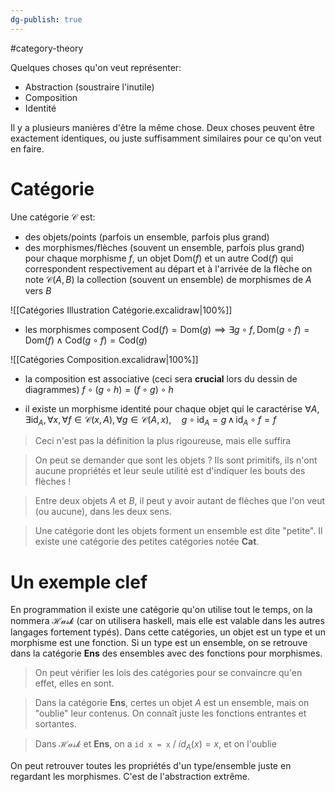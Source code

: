 ```yaml
---
dg-publish: true
---
```


#category-theory 

Quelques choses qu'on veut représenter:
- Abstraction (soustraire l'inutile)
- Composition
- Identité

Il y a plusieurs manières d'être la même chose. Deux choses peuvent être exactement identiques, ou juste suffisamment similaires pour ce qu'on veut en faire.

# Catégorie

Une catégorie $\mathcal{C}$ est:
- des objets/points (parfois un ensemble, parfois plus grand)
- des morphismes/flèches (souvent un ensemble, parfois plus grand)
	pour chaque morphisme $f$, un objet $\text{Dom}(f)$ et un autre $\text{Cod}(f)$ qui correspondent respectivement au départ et à l'arrivée de la flèche
	on note $\mathcal{C}(A,B)$ la collection (souvent un ensemble) de morphismes de $A$ vers $B$

![[Catégories Illustration Catégorie.excalidraw|100%]]
- les morphismes composent
	$\text{Cod}(f) = \text{Dom}(g) \implies \exists g \circ f,\, \text{Dom}(g\circ f) = \text{Dom}(f) \land \text{Cod}(g\circ f) = \text{Cod}(g)$

![[Catégories Composition.excalidraw|100%]]

- la composition est associative (ceci sera **crucial** lors du dessin de diagrammes)
	$f \circ (g \circ h) = (f\circ g) \circ h$

- il existe un morphisme identité pour chaque objet qui le caractérise
	$\forall A, \exists \text{id}_{A}, \forall x, \forall f\in \mathcal{C}(x, A), \forall g \in \mathcal{C}(A,x), \quad g\circ\text{id}_{A}=g \,\land \, \text{id}_{A}\circ f=f$

> Ceci n'est pas la définition la plus rigoureuse, mais elle suffira

> On peut se demander que sont les objets ? Ils sont primitifs, ils n'ont aucune propriétés et leur seule utilité est d'indiquer les bouts des flèches !

> Entre deux objets $A$ et $B$, il peut y avoir autant de flèches que l'on veut (ou aucune), dans les deux sens.

> Une catégorie dont les objets forment un ensemble est dite "petite". Il existe une catégorie des petites catégories notée $\mathbf{Cat}$.

# Un exemple clef

En programmation il existe une catégorie qu'on utilise tout le temps, on la nommera $\mathcal{Hask}$ (car on utilisera haskell, mais elle est valable dans les autres langages fortement typés).
Dans cette catégories, un objet est un type et un morphisme est une fonction. Si un type est un ensemble, on se retrouve dans la catégorie $\mathbf{Ens}$ des ensembles avec des fonctions pour morphismes.

> On peut vérifier les lois des catégories pour se convaincre qu'en effet, elles en sont.

> Dans la catégorie $\mathbf{Ens}$, certes un objet $A$ est un ensemble, mais on "oublie" leur contenus. On connaît juste les fonctions entrantes et sortantes.

> Dans $\mathcal{Hask}$ et $\mathbf{Ens}$, on a `id x = x` $\big/$ $id_{A}(x)=x$, et on l'oublie

On peut retrouver toutes les propriétés d'un type/ensemble juste en regardant les morphismes. C'est de l'abstraction extrême.
